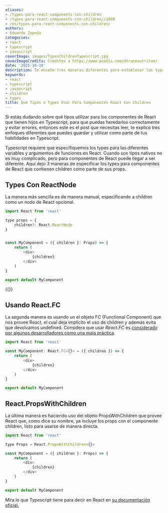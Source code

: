 ```yaml
---
aliases:
- /types-para-react-components-con-children
- /types-para-react-components-con-children//1000
- /es/types-para-react-components-con-children/
authors:
- Eduardo Zepeda
categories:
- react
- typescript
- javascript
coverImage: images/TypesChildrenTypescript.jpg
coverImageCredits: Créditos a https://www.pexels.com/@tranmautritam/
date: '2021-10-19'
description: Te enseño tres maneras diferentes para establecer los types en Typescript para componentes que reciben children como parámetro en El framework de React.
keywords:
- react
- typescript
- javascript
- children
- types
title: Qué Tipos o Types Usar Para Componentes React Con Children
---
```


Si estás dudando sobre qué tipos utilizar para los componentes de React que tienen hijos en Typescript, para que puedas heredarlos correctamente y evitar errores, entonces este es el post que necesitas leer, te explico tres enfoques diferentes que puedes guardar y utilizar como parte de tus habilidades en Typescript.

Typescript requiere que especifiquemos los types para las diferentes variables y argumentos de funciones en React. Cuando son tipos nativos no es muy complicado, pero para componentes de React puede llegar a ser diferente. Aquí dejo 3 maneras de especificar los types para componentes de React que contienen children como parte de sus props.

## Types Con ReactNode

La manera más sencilla es de manera manual, especificando a children como un nodo de React opcional.

```javascript
import React from 'react'

type props = {
    children?: React.ReactNode
}


const MyComponent = ({ children }: Props) => {
    return (
        <div>
            {children}      
        </div>
    )
}

export default MyComponent
```

{{<ad>}}

## Usando React.FC

La segunda manera es usando un el objeto FC (Functional Component) que nos provee React, el cual deja implícito el uso de children y además evita que devolvamos undefined. Considera que usar _React.FC_ es [considerado por algunos desarrolladores como una mala práctica](/es/por-que-usar-reactfc-podria-ser-una-mala-practica/).

```javascript
import React from 'react'

const MyComponent: React.FC<{}> = ({ children }) => {
    return (
        <div>
            {children}      
        </div>
    )
}

export default MyComponent
```

## React.PropsWithChildren

La última manera es haciendo uso del objeto PropsWithChildren que provee React que, como dice su nombre, ya incluye los props con el componente children, listo para usarse de manera directa.

```javascript
import React from 'react'

type Props = React.PropsWithChildren<{}>

const MyComponent = ({ children }: Props) => {
    return (
        <div>
            {children}      
        </div>
    )
}

export default MyComponent
```

Mira lo que Typescript tiene para decir en React en [su documentación oficial.](https://www.typescriptlang.org/docs/handbook/jsx.html#react-integration)
